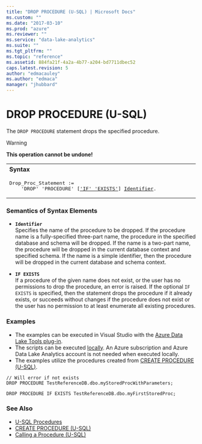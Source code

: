 ```yaml
---
title: "DROP PROCEDURE (U-SQL) | Microsoft Docs"
ms.custom: ""
ms.date: "2017-03-10"
ms.prod: "azure"
ms.reviewer: ""
ms.service: "data-lake-analytics"
ms.suite: ""
ms.tgt_pltfrm: ""
ms.topic: "reference"
ms.assetid: 884fa21f-4a2a-4b77-a204-bd7711dbec52
caps.latest.revision: 5
author: "edmacauley"
ms.author: "edmaca"
manager: "jhubbard"
---
```

# DROP PROCEDURE (U-SQL)
The `DROP PROCEDURE` statement drops the specified procedure.  
  
> [!WARNING]
> **This operation cannot be undone!**
  
<table><th align="left">Syntax</th><tr><td><pre>
Drop_Proc_Statement :=                                                                                   
    'DROP' 'PROCEDURE' [<a href="#IE">'IF' 'EXISTS'</a>] <a href="#Ident">Identifier</a>.
</pre></td></tr></table>
 
### Semantics of Syntax Elements    
-   <a name="Ident"></a>**`Identifier`**   
    Specifies the name of the procedure to be dropped. If the procedure name is a fully-specified three-part name, the procedure in the specified database and schema will be dropped. If the name is a two-part name, the procedure will be dropped in the current database context and specified schema. If the name is a simple identifier, then the procedure will be dropped in the current database and schema context.  
  
-   <a name="IE"></a>**`IF EXISTS`**   
    If a procedure of the given name does not exist, or the user has no permissions to drop the procedure, an error is raised. If the optional `IF EXISTS` is specified, then the statement drops the procedure if it already exists, or succeeds without changes if the procedure does not exist or the user has no permission to at least enumerate all existing procedures.  
  
### Examples
- The examples can be executed in Visual Studio with the [Azure Data Lake Tools plug-in](https://www.microsoft.com/download/details.aspx?id=49504).  
- The scripts can be executed [locally](https://channel9.msdn.com/Series/AzureDataLake/USQL-LocalRun).  An Azure subscription and Azure Data Lake Analytics account is not needed when executed locally.
- The examples utilize the procedures created from [CREATE PROCEDURE (U-SQL)](create-procedure-u-sql.md).
```
// Will error if not exists
DROP PROCEDURE TestReferenceDB.dbo.myStoredProcWithParameters;

DROP PROCEDURE IF EXISTS TestReferenceDB.dbo.myFirstStoredProc;
```

  
### See Also    
* [U-SQL Procedures](u-sql-procedures.md)  
* [CREATE PROCEDURE (U-SQL)](create-procedure-u-sql.md)  
* [Calling a Procedure (U-SQL)](calling-a-procedure-u-sql.md)   
